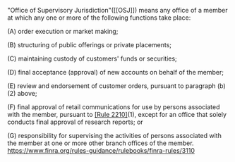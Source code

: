 "Office of Supervisory Jurisdiction"([[OSJ]]) means any office of a member at which any one or more of the following functions take place:

(A) order execution or market making;

(B) structuring of public offerings or private placements;

(C) maintaining custody of customers' funds or securities;

(D) final acceptance (approval) of new accounts on behalf of the member;

(E) review and endorsement of customer orders, pursuant to paragraph (b)(2) above;

(F) final approval of retail communications for use by persons associated with the member, pursuant to [[Rule 2210]](b)(1), except for an office that solely conducts final approval of research reports; or

(G) responsibility for supervising the activities of persons associated with the member at one or more other branch offices of the member.
https://www.finra.org/rules-guidance/rulebooks/finra-rules/3110